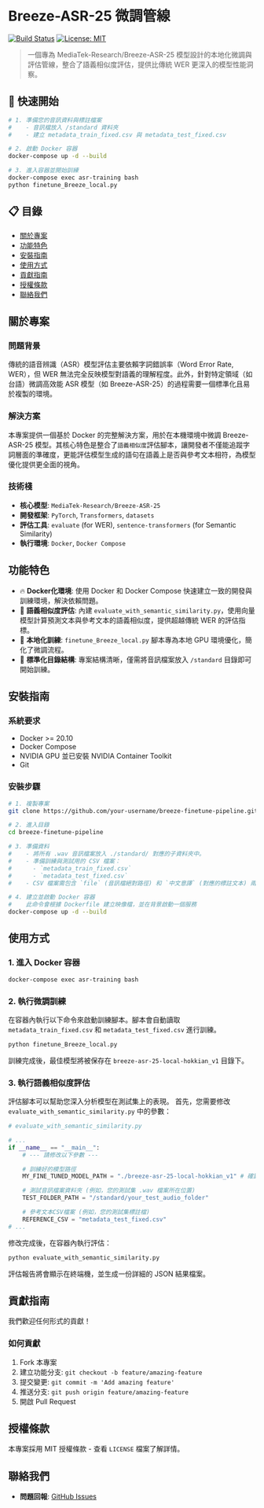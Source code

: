 # Breeze-ASR-25 微調管線
[![Build Status](https://img.shields.io/badge/build-passing-brightgreen)](https://github.com/Luca0x5755/breeze-finetune-pipeline) [![License: MIT](https://img.shields.io/badge/License-MIT-yellow.svg)](/LICENSE)

> 一個專為 MediaTek-Research/Breeze-ASR-25 模型設計的本地化微調與評估管線，整合了語義相似度評估，提供比傳統 WER 更深入的模型性能洞察。

## 🚀 快速開始

```bash
# 1. 準備您的音訊資料與標註檔案
#    - 音訊檔放入 /standard 資料夾
#    - 建立 metadata_train_fixed.csv 與 metadata_test_fixed.csv

# 2. 啟動 Docker 容器
docker-compose up -d --build

# 3. 進入容器並開始訓練
docker-compose exec asr-training bash
python finetune_Breeze_local.py
```

## 📋 目錄
- [關於專案](#關於專案)
- [功能特色](#功能特色)
- [安裝指南](#安裝指南)
- [使用方式](#使用方式)
- [貢獻指南](#貢獻指南)
- [授權條款](#授權條款)
- [聯絡我們](#聯絡我們)

## 關於專案

### 問題背景
傳統的語音辨識（ASR）模型評估主要依賴字詞錯誤率（Word Error Rate, WER），但 WER 無法完全反映模型對語義的理解程度。此外，針對特定領域（如台語）微調高效能 ASR 模型（如 Breeze-ASR-25）的過程需要一個標準化且易於複製的環境。

### 解決方案
本專案提供一個基於 Docker 的完整解決方案，用於在本機環境中微調 Breeze-ASR-25 模型。其核心特色是整合了`語義相似度`評估腳本，讓開發者不僅能追蹤字詞層面的準確度，更能評估模型生成的語句在語義上是否與參考文本相符，為模型優化提供更全面的視角。

### 技術棧
- **核心模型**: `MediaTek-Research/Breeze-ASR-25`
- **開發框架**: `PyTorch`, `Transformers`, `datasets`
- **評估工具**: `evaluate` (for WER), `sentence-transformers` (for Semantic Similarity)
- **執行環境**: `Docker`, `Docker Compose`

## 功能特色

- 🔥 **Docker化環境**: 使用 Docker 和 Docker Compose 快速建立一致的開發與訓練環境，解決依賴問題。
- 🧠 **語義相似度評估**: 內建 `evaluate_with_semantic_similarity.py`，使用向量模型計算預測文本與參考文本的語義相似度，提供超越傳統 WER 的評估指標。
- 🔧 **本地化訓練**: `finetune_Breeze_local.py` 腳本專為本地 GPU 環境優化，簡化了微調流程。
- 📁 **標準化目錄結構**: 專案結構清晰，僅需將音訊檔案放入 `/standard` 目錄即可開始訓練。

## 安裝指南

### 系統要求
- Docker >= 20.10
- Docker Compose
- NVIDIA GPU 並已安裝 NVIDIA Container Toolkit
- Git

### 安裝步驟
```bash
# 1. 複製專案
git clone https://github.com/your-username/breeze-finetune-pipeline.git

# 2. 進入目錄
cd breeze-finetune-pipeline

# 3. 準備資料
#    - 將所有 .wav 音訊檔案放入 ./standard/ 對應的子資料夾中。
#    - 準備訓練與測試用的 CSV 檔案：
#      - `metadata_train_fixed.csv`
#      - `metadata_test_fixed.csv`
#    - CSV 檔案需包含 `file` (音訊檔絕對路徑) 和 `中文意譯` (對應的標註文本) 兩個欄位。

# 4. 建立並啟動 Docker 容器
#    此命令會根據 Dockerfile 建立映像檔，並在背景啟動一個服務
docker-compose up -d --build
```

## 使用方式

### 1. 進入 Docker 容器
```bash
docker-compose exec asr-training bash
```

### 2. 執行微調訓練
在容器內執行以下命令來啟動訓練腳本。腳本會自動讀取 `metadata_train_fixed.csv` 和 `metadata_test_fixed.csv` 進行訓練。
```bash
python finetune_Breeze_local.py
```
訓練完成後，最佳模型將被保存在 `breeze-asr-25-local-hokkian_v1` 目錄下。

### 3. 執行語義相似度評估
評估腳本可以幫助您深入分析模型在測試集上的表現。
首先，您需要修改 `evaluate_with_semantic_similarity.py` 中的參數：
```python
# evaluate_with_semantic_similarity.py

# ...
if __name__ == "__main__":
    # --- 請修改以下參數 ---

    # 訓練好的模型路徑
    MY_FINE_TUNED_MODEL_PATH = "./breeze-asr-25-local-hokkian_v1" # 確認此路徑正確

    # 測試音訊檔案資料夾 (例如，您的測試集 .wav 檔案所在位置)
    TEST_FOLDER_PATH = "/standard/your_test_audio_folder"

    # 參考文本CSV檔案 (例如，您的測試集標註檔)
    REFERENCE_CSV = "metadata_test_fixed.csv"
# ...
```
修改完成後，在容器內執行評估：
```bash
python evaluate_with_semantic_similarity.py
```
評估報告將會顯示在終端機，並生成一份詳細的 JSON 結果檔案。

## 貢獻指南

我們歡迎任何形式的貢獻！

### 如何貢獻
1. Fork 本專案
2. 建立功能分支: `git checkout -b feature/amazing-feature`
3. 提交變更: `git commit -m 'Add amazing feature'`
4. 推送分支: `git push origin feature/amazing-feature`
5. 開啟 Pull Request

## 授權條款

本專案採用 MIT 授權條款 - 查看 `LICENSE` 檔案了解詳情。

## 聯絡我們

- **問題回報**: [GitHub Issues](https://github.com/Luca0x5755/breeze-finetune-pipeline/issues)
